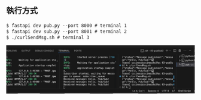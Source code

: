

## 執行方式

```
$ fastapi dev pub.py --port 8000 # terminal 1
$ fastapi dev sub.py --port 8001 # terminal 2
$ ./curlSendMsg.sh # terminal 3
```

![](./img/pubSubRun.png)

